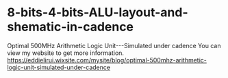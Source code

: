 # 8-bits-4-bits-ALU-layout-and-shematic-in-cadence
Optimal 500MHz Arithmetic Logic Unit---Simulated under cadence
You can view my website to get more information. https://eddielirui.wixsite.com/mysite/blog/optimal-500mhz-arithmetic-logic-unit-simulated-under-cadence
